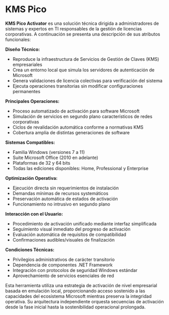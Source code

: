 # KMS Pico
**KMS Pico Activator** es una solución técnica dirigida a administradores de sistemas y expertos en TI responsables de la gestión de licencias corporativas. A continuación se presenta una descripción de sus atributos funcionales:

**Diseño Técnico:**
- Reproduce la infraestructura de Servicios de Gestión de Claves (KMS) empresariales
- Crea un entorno local que simula los servidores de autenticación de Microsoft
- Genera validaciones de licencia colectivas para verificación del sistema
- Ejecuta operaciones transitorias sin modificar configuraciones permanentes

**Principales Operaciones:**
- Proceso automatizado de activación para software Microsoft
- Simulación de servicios en segundo plano característicos de redes corporativas
- Ciclos de revalidación automática conforme a normativas KMS
- Cobertura amplia de distintas generaciones de software

**Sistemas Compatibles:**
- Familia Windows (versiones 7 a 11)
- Suite Microsoft Office (2010 en adelante)
- Plataformas de 32 y 64 bits
- Todas las ediciones disponibles: Home, Professional y Enterprise

**Optimización Operativa:**
- Ejecución directa sin requerimientos de instalación
- Demandas mínimas de recursos systemáticos
- Preservación automática de estados de activación
- Funcionamiento no intrusivo en segundo plano

**Interacción con el Usuario:**
- Procedimiento de activación unificado mediante interfaz simplificada
- Seguimiento visual inmediato del progreso de activación
- Evaluación automática de requisitos de compatibilidad
- Confirmaciones audibles/visuales de finalización

**Condiciones Técnicas:**
- Privilegios administrativos de carácter transitorio
- Dependencia de componentes .NET Framework
- Integración con protocolos de seguridad Windows estándar
- Aprovechamiento de servicios esenciales de red

Esta herramienta utiliza una estrategia de activación de nivel empresarial basada en emulación local, proporcionando acceso sostenido a las capacidades del ecosistema Microsoft mientras preserva la integridad operativa. Su arquitectura independiente orquesta secuencias de activación desde la fase inicial hasta la sostenibilidad operacional prolongada.
